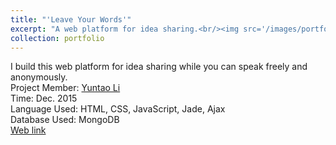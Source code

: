 ```yaml
---
title: "'Leave Your Words'"
excerpt: "A web platform for idea sharing.<br/><img src='/images/portfolio/201512/500x300.png'>"
collection: portfolio
---
```



I build this web platform for idea sharing while you can speak freely and anonymously.<br />
Project Member: [Yuntao Li](y.li.2@student.tue.nl)<br />
Time: Dec. 2015<br />
Language Used: HTML, CSS, JavaScript, Jade, Ajax<br />
Database Used: MongoDB<br />
[Web link](http://leaveyourwords.herokuapp.com/)
